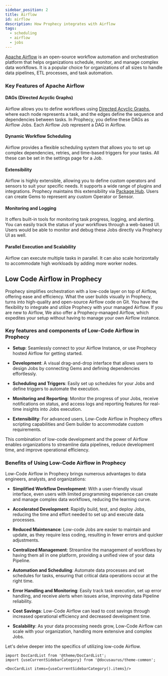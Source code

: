 ```yaml
---
sidebar_position: 2
title: Airflow
id: airflow
description: How Prophecy integrates with Airflow
tags:
  - scheduling
  - airflow
  - jobs
---
```


[Apache Airflow](https://airflow.apache.org/) is an open-source workflow automation and orchestration platform that helps organizations schedule, monitor, and manage complex data workflows.
It is a popular choice for organizations of all sizes to handle data pipelines, ETL processes, and task automation.

### Key Features of Apache Airflow

#### DAGs (Directed Acyclic Graphs)

Airflow allows you to define workflows using [Directed Acyclic Graphs](https://airflow.apache.org/docs/apache-airflow/stable/core-concepts/dags.html), where each node represents a task, and the edges define the sequence and dependencies between tasks. In Prophecy, you define these DAGs as Airflow Jobs. Each Airflow Job represent a DAG in Airflow.

#### Dynamic Workflow Scheduling

Airflow provides a flexible scheduling system that allows you to set up complex dependencies, retries, and time-based triggers for your tasks. All these can be set in the settings page for a Job.

#### Extensibility

Airflow is highly extensible, allowing you to define custom operators and sensors to suit your specific needs. It supports a wide range of plugins and integrations. Prophecy maintains this extensibility via [Package Hub](/docs/package-hub/package-hub.md). Users can create Gems to represent any custom Operator or Sensor.

#### Monitoring and Logging

It offers built-in tools for monitoring task progress, logging, and alerting. You can easily track the status of your workflows through a web-based UI. Users would be able to monitor and debug these Jobs directly via Prophecy UI as well.

#### Parallel Execution and Scalability

Airflow can execute multiple tasks in parallel. It can also scale horizontally to accommodate high workloads by adding more worker nodes.

## Low Code Airflow in Prophecy

Prophecy simplifies orchestration with a low-code layer on top of Airflow, offering ease and efficiency. What the user builds visually in Prophecy, turns into high-quality and open-source Airflow code on Git.
You have the flexibility to integrate and utilize Prophecy with your managed Airflow. If you are new to Airflow, We also offer a Prophecy-managed Airflow, which expedites your setup without having to manage your own Airflow instance.

### Key features and components of Low-Code Airflow in Prophecy

- **Setup**: Seamlessly connect to your Airflow Instance, or use Prophecy hosted Airflow for getting started.

- **Development**: A visual drag-and-drop interface that allows users to design Jobs by connecting Gems and defining dependencies effortlessly.

- **Scheduling and Triggers**: Easily set up schedules for your Jobs and define triggers to automate the execution.

- **Monitoring and Reporting**: Monitor the progress of your Jobs, receive notifications on status, and access logs and reporting features for real-time insights into Jobs execution.

- **Extensibility**: For advanced users, Low-Code Airflow in Prophecy offers scripting capabilities and Gem builder to accommodate custom requirements.

This combination of low-code development and the power of Airflow enables organizations to streamline data pipelines, reduce development time, and improve operational efficiency.

### Benefits of Using Low-Code Airflow in Prophecy

Low-Code Airflow in Prophecy brings numerous advantages to data engineers, analysts, and organizations:

- **Simplified Workflow Development**: With a user-friendly visual interface, even users with limited programming experience can create and manage complex data workflows, reducing the learning curve.

- **Accelerated Development**: Rapidly build, test, and deploy Jobs, reducing the time and effort needed to set up and execute data processes.

- **Reduced Maintenance**: Low-code Jobs are easier to maintain and update, as they require less coding, resulting in fewer errors and quicker adjustments.

- **Centralized Management**: Streamline the management of workflows by having them all in one platform, providing a unified view of your data Pipeline.

- **Automation and Scheduling**: Automate data processes and set schedules for tasks, ensuring that critical data operations occur at the right time.

- **Error Handling and Monitoring**: Easily track task execution, set up error handling, and receive alerts when issues arise, improving data Pipeline reliability.

- **Cost Savings**: Low-Code Airflow can lead to cost savings through increased operational efficiency and decreased development time.

- **Scalability**: As your data processing needs grow, Low-Code Airflow can scale with your organization, handling more extensive and complex Jobs.

Let's delve deeper into the specifics of utilizing low-code Airflow.

```mdx-code-block
import DocCardList from '@theme/DocCardList';
import {useCurrentSidebarCategory} from '@docusaurus/theme-common';

<DocCardList items={useCurrentSidebarCategory().items}/>
```
